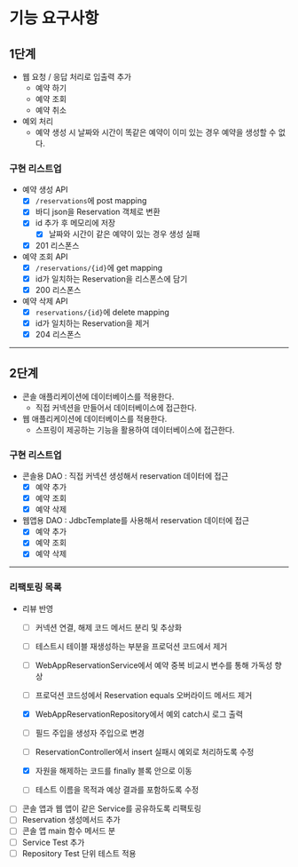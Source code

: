 # 기능 요구사항

## 1단계
- 웹 요청 / 응답 처리로 입출력 추가
  - 예약 하기
  - 예약 조회
  - 예약 취소
- 예외 처리
  - 예약 생성 시 날짜와 시간이 똑같은 예약이 이미 있는 경우 예약을 생성할 수 없다.

### 구현 리스트업
- 예약 생성 API
  - [x] `/reservations`에 post mapping
  - [x] 바디 json을 Reservation 객체로 변환
  - [x] id 추가 후 메모리에 저장
    - [x] 날짜와 시간이 같은 예약이 있는 경우 생성 실패
  - [x] 201 리스폰스

- 예약 조회 API
  - [x] `/reservations/{id}`에 get mapping
  - [x] id가 일치하는 Reservation을 리스폰스에 담기
  - [x] 200 리스폰스

- 예약 삭제 API
  - [x] `reservations/{id}`에 delete mapping
  - [x] id가 일치하는 Reservation을 제거
  - [x] 204 리스폰스

---

## 2단계
- 콘솔 애플리케이션에 데이터베이스를 적용한다.
  - 직접 커넥션을 만들어서 데이터베이스에 접근한다.
- 웹 애플리케이션에 데이터베이스를 적용한다.
  - 스프링이 제공하는 기능을 활용하여 데이터베이스에 접근한다.

### 구현 리스트업
- 콘솔용 DAO : 직접 커넥션 생성해서 reservation 데이터에 접근
  - [x] 예약 추가
  - [x] 예약 조회
  - [x] 예약 삭제

- 웹앱용 DAO : JdbcTemplate를 사용해서 reservation 데이터에 접근
  - [x] 예약 추가
  - [x] 예약 조회
  - [x] 예약 삭제

---

### 리팩토링 목록
- 리뷰 반영
  - [ ] 커넥션 연결, 해제 코드 메서드 분리 및 추상화
  - [ ] 테스트시 테이블 재생성하는 부분을 프로덕션 코드에서 제거
  - [ ] WebAppReservationService에서 예약 중복 비교시 변수를 통해 가독성 향상
  - [ ] 프로덕션 코드성에서 Reservation equals 오버라이드 메서드 제거
  - [x] WebAppReservationRepository에서 예외 catch시 로그 출력
  - [ ] 필드 주입을 생성자 주입으로 변경
  - [ ] ReservationController에서 insert 실패시 예외로 처리하도록 수정
  - [x] 자원을 해제하는 코드를 finally 블록 안으로 이동
  - [ ] 테스트 이름을 목적과 예상 결과를 포함하도록 수정


- [ ] 콘솔 앱과 웹 앱이 같은 Service를 공유하도록 리팩토링
- [ ] Reservation 생성메서드 추가
- [ ] 콘솔 앱 main 함수 메서드 분 
- [ ] Service Test 추가
- [ ] Repository Test 단위 테스트 적용